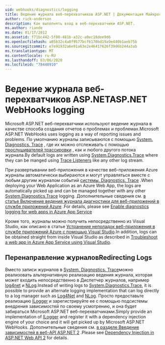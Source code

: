 ```yaml
---
uid: webhooks/diagnostics/logging
title: Ведение журнала веб-перехватчиков ASP.NET | Документация Майкрософт
author: rick-anderson
description: Как выполнять вход в веб-перехватчики ASP.NET.
ms.author: riande
ms.date: 01/17/2012
ms.assetid: f71bc442-5f80-481b-a32c-a0ec18dee9d6
ms.openlocfilehash: a05b32c4a8f9577bcf6170bd19a9e440b1aeb75b
ms.sourcegitcommit: e7e91932a6e91a63e2e46417626f39d6b244a3ab
ms.translationtype: MT
ms.contentlocale: ru-RU
ms.lasthandoff: 03/06/2020
ms.locfileid: "78440910"
---
```

# <a name="aspnet-webhooks-logging"></a><span data-ttu-id="1b3a6-103">Ведение журнала веб-перехватчиков ASP.NET</span><span class="sxs-lookup"><span data-stu-id="1b3a6-103">ASP.NET WebHooks logging</span></span>

<span data-ttu-id="1b3a6-104">Microsoft ASP.NET веб-перехватчики используют ведение журнала в качестве способа создания отчетов о проблемах и проблемах.</span><span class="sxs-lookup"><span data-stu-id="1b3a6-104">Microsoft ASP.NET WebHooks uses logging as a way of reporting issues and problems.</span></span> <span data-ttu-id="1b3a6-105">По умолчанию журналы записываются с помощью [System. Diagnostics. Trace](https://msdn.microsoft.com/library/system.diagnostics.trace) , где их можно отслеживать с помощью [прослушивателей трассировки](https://msdn.microsoft.com/library/system.diagnostics.tracelistener.aspx) , как и любого другого потока журнала.</span><span class="sxs-lookup"><span data-stu-id="1b3a6-105">By default logs are written using [System.Diagnostics.Trace](https://msdn.microsoft.com/library/system.diagnostics.trace) where they can be manged using [Trace Listeners](https://msdn.microsoft.com/library/system.diagnostics.tracelistener.aspx) like any other log stream.</span></span>

<span data-ttu-id="1b3a6-106">При развертывании веб-приложения в качестве веб-приложения Azure журналы автоматически выбираются и могут управляться вместе с любым другим журналом событий [системы. Diagnostics. Trace](https://msdn.microsoft.com/library/system.diagnostics.trace) .</span><span class="sxs-lookup"><span data-stu-id="1b3a6-106">When deploying your Web Application as an Azure Web App, the logs are automatically picked up and can be managed together with any other [System.Diagnostics.Trace](https://msdn.microsoft.com/library/system.diagnostics.trace) logging.</span></span> <span data-ttu-id="1b3a6-107">Дополнительные сведения см. [в статье Включение ведения журнала диагностики для веб-приложений в службе приложений Azure](https://azure.microsoft.com/documentation/articles/web-sites-enable-diagnostic-log/) .</span><span class="sxs-lookup"><span data-stu-id="1b3a6-107">For details, please see [Enable diagnostics logging for web apps in Azure App Service](https://azure.microsoft.com/documentation/articles/web-sites-enable-diagnostic-log/)</span></span>

<span data-ttu-id="1b3a6-108">Кроме того, журналы можно получить непосредственно из Visual Studio, как описано в статье [Устранение неполадок веб-приложения в службе приложений Azure с помощью Visual Studio](https://azure.microsoft.com/documentation/articles/web-sites-dotnet-troubleshoot-visual-studio/#webserverlogs).</span><span class="sxs-lookup"><span data-stu-id="1b3a6-108">In addition, logs can be obtained straight from inside Visual Studio as described in [Troubleshoot a web app in Azure App Service using Visual Studio](https://azure.microsoft.com/documentation/articles/web-sites-dotnet-troubleshoot-visual-studio/#webserverlogs).</span></span>

## <a name="redirecting-logs"></a><span data-ttu-id="1b3a6-109">Перенаправление журналов</span><span class="sxs-lookup"><span data-stu-id="1b3a6-109">Redirecting Logs</span></span>

<span data-ttu-id="1b3a6-110">Вместо записи журналов в [System. Diagnostics. Trace](https://msdn.microsoft.com/library/system.diagnostics.trace)можно реализовать альтернативную реализацию ведения журнала, которая может входить непосредственно в Диспетчер журналов, например [log4net](http://logging.apache.org/log4net/) и [NLog](http://nlog-project.org/).</span><span class="sxs-lookup"><span data-stu-id="1b3a6-110">Instead of writing logs to [System.Diagnostics.Trace](https://msdn.microsoft.com/library/system.diagnostics.trace), it is possible to provide an alternate logging implementation that can log directly to a log manager such as [Log4Net](http://logging.apache.org/log4net/) and [NLog](http://nlog-project.org/).</span></span> <span data-ttu-id="1b3a6-111">Просто предоставьте реализацию [ILogger](https://github.com/aspnet/AspNetWebHooks/blob/master/src/Microsoft.AspNet.WebHooks.Common/Diagnostics/ILogger.cs) и зарегистрируйте ее с помощью подсистемы внедрения зависимостей по своему усмотрению, и она будет забираться Microsoft ASP.NET веб-перехватчиками.</span><span class="sxs-lookup"><span data-stu-id="1b3a6-111">Simply provide an implementation of [ILogger](https://github.com/aspnet/AspNetWebHooks/blob/master/src/Microsoft.AspNet.WebHooks.Common/Diagnostics/ILogger.cs) and register it with a dependency injection engine of your choice and it will get picked up by Microsoft ASP.NET WebHooks.</span></span> <span data-ttu-id="1b3a6-112">Дополнительные сведения см. [в разделе Введение зависимостей в веб-API ASP.NET 2](https://www.asp.net/web-api/overview/advanced/dependency-injection) .</span><span class="sxs-lookup"><span data-stu-id="1b3a6-112">Please see [Dependency Injection in ASP.NET Web API 2](https://www.asp.net/web-api/overview/advanced/dependency-injection) for details.</span></span>

